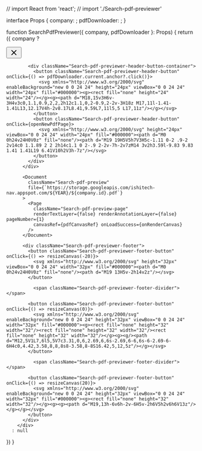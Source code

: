 // import React from 'react';
// import './Search-pdf-previewer'

interface Props {
  company: ;
  pdfDownloader: ;
}

function SearchPdfPreviewer({ company, pdfDownloader }: Props) {
  return ({
    company
      ? <div className="Search-pdf-previewer">
          <div className="Search-pdf-previewer-overlay" onClick={removeHash}></div>
          <div className="Search-pdf-previewer-header">
            <button className="Search-pdf-previewer-header-button" onClick={removeHash}>
              <svg xmlns="http://www.w3.org/2000/svg" height="24px" viewBox="0 0 24 24" width="24px" fill="#000000"><path d="M0 0h24v24H0V0z" fill="none"/><path d="M19 6.41L17.59 5 12 10.59 6.41 5 5 6.41 10.59 12 5 17.59 6.41 19 12 13.41 17.59 19 19 17.59 13.41 12 19 6.41z"/></svg>
            </button>

            <div className="Search-pdf-previewer-header-button-container">
              <button className="Search-pdf-previewer-header-button" onClick={() => pdfDownloader.current.anchor?.click()}>
                <svg xmlns="http://www.w3.org/2000/svg" enableBackground="new 0 0 24 24" height="24px" viewBox="0 0 24 24" width="24px" fill="#000000"><g><rect fill="none" height="24" width="24"/></g><g><path d="M18,15v3H6v-3H4v3c0,1.1,0.9,2,2,2h12c1.1,0,2-0.9,2-2v-3H18z M17,11l-1.41-1.41L13,12.17V4h-2v8.17L8.41,9.59L7,11l5,5 L17,11z"/></g></svg>
              </button>
              <button className="Search-pdf-previewer-header-button" onClick={openNewPdfPage}>
                <svg xmlns="http://www.w3.org/2000/svg" height="24px" viewBox="0 0 24 24" width="24px" fill="#000000"><path d="M0 0h24v24H0V0z" fill="none"/><path d="M19 19H5V5h7V3H5c-1.11 0-2 .9-2 2v14c0 1.1.89 2 2 2h14c1.1 0 2-.9 2-2v-7h-2v7zM14 3v2h3.59l-9.83 9.83 1.41 1.41L19 6.41V10h2V3h-7z"/></svg>
              </button>
            </div>
          </div>

          <Document
            className="Search-pdf-preview"
            file={`https://storage.googleapis.com/ishitech-nav.appspot.com/${YEAR}/${company.id}.pdf`}
          >
            <Page
              className="Search-pdf-preview-page"
              renderTextLayer={false} renderAnnotationLayer={false} pageNumber={1}
              canvasRef={pdfCanvasRef} onLoadSuccess={onRenderCanvas}
            />
          </Document>

          <div className="Search-pdf-previewer-footer">
            <button className="Search-pdf-previewer-footer-button" onClick={() => resizeCanvas(-20)}>
              <svg xmlns="http://www.w3.org/2000/svg" height="32px" viewBox="0 0 24 24" width="32px" fill="#000000"><path d="M0 0h24v24H0V0z" fill="none"/><path d="M19 13H5v-2h14v2z"/></svg>
            </button>

              <span className="Search-pdf-previewer-footer-divider"></span>

            <button className="Search-pdf-previewer-footer-button" onClick={() => resizeCanvas(0)}>
              <svg xmlns="http://www.w3.org/2000/svg" enableBackground="new 0 0 24 24" height="32px" viewBox="0 0 24 24" width="32px" fill="#000000"><g><rect fill="none" height="32" width="32"/><rect fill="none" height="32" width="32"/><rect fill="none" height="32" width="32"/></g><g><g/><path d="M12,5V1L7,6l5,5V7c3.31,0,6,2.69,6,6s-2.69,6-6,6s-6-2.69-6-6H4c0,4.42,3.58,8,8,8s8-3.58,8-8S16.42,5,12,5z"/></g></svg>
            </button>

              <span className="Search-pdf-previewer-footer-divider"></span>

            <button className="Search-pdf-previewer-footer-button" onClick={() => resizeCanvas(20)}>
              <svg xmlns="http://www.w3.org/2000/svg" enableBackground="new 0 0 24 24" height="32px" viewBox="0 0 24 24" width="32px" fill="#000000"><g><rect fill="none" height="32" width="32"/></g><g><g><path d="M19,13h-6v6h-2v-6H5v-2h6V5h2v6h6V13z"/></g></g></svg>
            </button>
          </div>
        </div>
      : null
  })
}